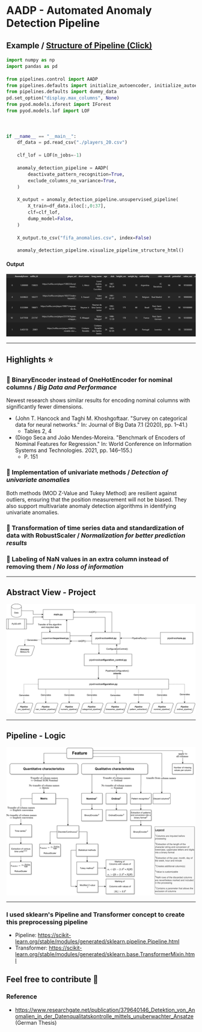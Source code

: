 # AADP - Automated Anomaly Detection Pipeline

## Example / <a href="https://html-preview.github.io/?url=https://github.com/JAdelhelm/Automated-Anomaly-Detection-Preprocessing-Pipeline/blob/main/visualization/PipelineDQ.html" target="_blank">Structure of Pipeline (Click)</a>


```python
import numpy as np
import pandas as pd

from pipelines.control import AADP
from pipelines.defaults import initialize_autoencoder, initialize_autoencoder_modified
from pipelines.defaults import dummy_data
pd.set_option("display.max_columns", None)
from pyod.models.iforest import IForest
from pyod.models.lof import LOF



if __name__ == "__main__":
    df_data = pd.read_csv("./players_20.csv")

    clf_lof = LOF(n_jobs=-1)

    anomaly_detection_pipeline = AADP(
        deactivate_pattern_recognition=True,
        exclude_columns_no_variance=True,
    )

    X_output = anomaly_detection_pipeline.unsupervised_pipeline(
        X_train=df_data.iloc[:,0:37],
        clf=clf_lof,
        dump_model=False,
    )

    X_output.to_csv("fifa_anomalies.csv", index=False)

    anomaly_detection_pipeline.visualize_pipeline_structure_html()
```
#### **Output**
![alt text](./images/example.png)

---


## Highlights ⭐

### 📌 BinaryEncoder instead of OneHotEncoder for nominal columns / *Big Data and Performance*
   Newest research shows similar results for encoding nominal columns with significantly fewer dimensions.
   - (John T. Hancock and Taghi M. Khoshgoftaar. "Survey on categorical data for neural networks." In: Journal of Big Data 7.1 (2020), pp. 1–41.)
       - Tables 2, 4
   - (Diogo Seca and João Mendes-Moreira. "Benchmark of Encoders of Nominal Features for Regression." In: World Conference on Information Systems and Technologies. 2021, pp. 146–155.)
       - P. 151


### 📌 Implementation of univariate methods / *Detection of univariate anomalies*
   Both methods (MOD Z-Value and Tukey Method) are resilient against outliers, ensuring that the position measurement will not be biased. They also support multivariate anomaly detection algorithms in identifying univariate anomalies.

### 📌 Transformation of time series data and standardization of data with RobustScaler / *Normalization for better prediction results*

### 📌 Labeling of NaN values in an extra column instead of removing them / *No loss of information*

---


## Abstract View - Project
![alt text](./images/project.png)

---

## Pipeline - Logic
![alt text](./images/decision_rules.png)



---

### I used sklearn's Pipeline and Transformer concept to create this preprocessing pipeline
- Pipeline: https://scikit-learn.org/stable/modules/generated/sklearn.pipeline.Pipeline.html
- Transformer: https://scikit-learn.org/stable/modules/generated/sklearn.base.TransformerMixin.html

## Feel free to contribute 🙂

### Reference
- https://www.researchgate.net/publication/379640146_Detektion_von_Anomalien_in_der_Datenqualitatskontrolle_mittels_unuberwachter_Ansatze (German Thesis)
